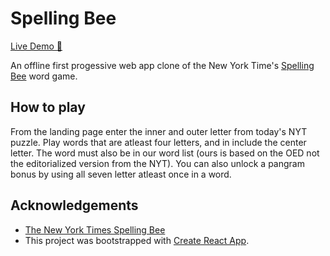 # Spelling Bee 

[Live Demo 🐝](https://spelling-bee-365b3.web.app/)

An offline first progessive web app clone of the New York Time's <ins>Spelling Bee</ins> word game.

## How to play

From the landing page enter the inner and outer letter from today's NYT puzzle. Play words that are atleast four letters, and in include the center letter. The word must also be in our word list (ours is based on the OED not the editorialized version from the NYT). You can also unlock a pangram bonus by using all seven letter atleast once in a word.

## Acknowledgements
- [The New York Times Spelling Bee](https://www.nytimes.com/puzzles/spelling-bee)
- This project was bootstrapped with [Create React App](https://github.com/facebook/create-react-app).